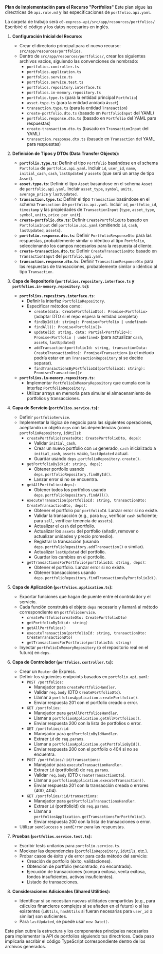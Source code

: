 **Plan de Implementación para el Recurso "Portfolios"**
Este plan sigue las directrices de `api.rule.md` y las especificaciones de `portfolio.api.yaml`.

La carpeta de trabajo será `c0-express-api/src/app/resources/portfolios/`
Escribiré el código y los datos necesarios en inglés.

1.  **Configuración Inicial del Recurso:**

    - Crear el directorio principal para el nuevo recurso: `src/app/resources/portfolios`.
    - Dentro de `src/app/resources/portfolios/`, crear los siguientes archivos vacíos, siguiendo las convenciones de nombrado:
      - `portfolios.controller.ts`
      - `portfolios.application.ts`
      - `portfolios.service.ts`
      - `portfolios.service.test.ts`
      - `portfolios.repository.interface.ts`
      - `portfolios.in-memory.repository.ts`
      - `portfolio.type.ts` (para la entidad principal `Portfolio`)
      - `asset.type.ts` (para la entidad anidada `Asset`)
      - `transaction.type.ts` (para la entidad `Transaction`)
      - `create-portfolio.dto.ts` (basado en `PortfolioInput` del YAML)
      - `portfolio.response.dto.ts` (basado en `Portfolio` del YAML para respuestas)
      - `create-transaction.dto.ts` (basado en `TransactionInput` del YAML)
      - `transaction.response.dto.ts` (basado en `Transaction` del YAML para respuestas)

2.  **Definición de Tipos y DTOs (Data Transfer Objects):**

    - **`portfolio.type.ts`**: Definir el tipo `Portfolio` basándose en el schema `Portfolio` de `portfolio.api.yaml`. Incluir `id`, `user_id`, `name`, `initial_cash`, `cash`, `lastUpdated` y `assets` (que será un array de tipo `Asset`).
    - **`asset.type.ts`**: Definir el tipo `Asset` basándose en el schema `Asset` de `portfolio.api.yaml`. Incluir `asset_type`, `symbol`, `units`, `average_price` y `lastUpdated`.
    - **`transaction.type.ts`**: Definir el tipo `Transaction` basándose en el schema `Transaction` de `portfolio.api.yaml`. Incluir `id`, `portfolio_id`, `timestamp` y las propiedades de `TransactionInput` (`type`, `asset_type`, `symbol`, `units`, `price_per_unit`).
    - **`create-portfolio.dto.ts`**: Definir `CreatePortfolioDto` basado en `PortfolioInput` del `portfolio.api.yaml` (omitiendo `id`, `cash`, `lastUpdated`, `assets`).
    - **`portfolio.response.dto.ts`**: Definir `PortfolioResponseDto` para las respuestas, probablemente similar o idéntico al tipo `Portfolio`, seleccionando los campos necesarios para la respuesta al cliente.
    - **`create-transaction.dto.ts`**: Definir `CreateTransactionDto` basado en `TransactionInput` del `portfolio.api.yaml`.
    - **`transaction.response.dto.ts`**: Definir `TransactionResponseDto` para las respuestas de transacciones, probablemente similar o idéntico al tipo `Transaction`.

3.  **Capa de Repositorio (`portfolios.repository.interface.ts` y `portfolios.in-memory.repository.ts`):**

    - **`portfolios.repository.interface.ts`**:
      - Definir la interfaz `PortfolioRepository`.
      - Especificar métodos como:
        - `create(data: CreatePortfolioDto): Promise<Portfolio>` (adaptar DTO si el repo espera la entidad completa)
        - `findById(id: string): Promise<Portfolio | undefined>`
        - `findAll(): Promise<Portfolio[]>`
        - `update(id: string, data: Partial<Portfolio>): Promise<Portfolio | undefined>` (para actualizar `cash`, `assets`, `lastUpdated`)
        - `addTransaction(portfolioId: string, transactionData: CreateTransactionDto): Promise<Transaction>` (o el método podría estar en un `TransactionRepository` si se decide separar).
        - `findTransactionsByPortfolioId(portfolioId: string): Promise<Transaction[]>`
    - **`portfolios.in-memory.repository.ts`**:
      - Implementar `PortfolioInMemoryRepository` que cumpla con la interfaz `PortfolioRepository`.
      - Utilizar arrays en memoria para simular el almacenamiento de portfolios y transacciones.

4.  **Capa de Servicio (`portfolios.service.ts`):**

    - Definir `portfolioService`.
    - Implementar la lógica de negocio para las siguientes operaciones, aceptando un objeto `deps` con las dependencias (como `portfolioRepository`, `idUtils`):
      - `createPortfolio(createDto: CreatePortfolioDto, deps)`:
        - Validar `initial_cash`.
        - Crear un nuevo portfolio con `id` generado, `cash` inicializado a `initial_cash`, `assets` vacío, `lastUpdated` actual.
        - Guardar usando `deps.portfolioRepository.create()`.
      - `getPortfolioById(id: string, deps)`:
        - Obtener portfolio usando `deps.portfolioRepository.findById()`.
        - Lanzar error si no se encuentra.
      - `getAllPortfolios(deps)`:
        - Obtener todos los portfolios usando `deps.portfolioRepository.findAll()`.
      - `executeTransaction(portfolioId: string, transactionDto: CreateTransactionDto, deps)`:
        - Obtener el portfolio por `portfolioId`. Lanzar error si no existe.
        - Validar la transacción (e.g., para `buy`, verificar `cash` suficiente; para `sell`, verificar tenencia de `assets`).
        - Actualizar el `cash` del portfolio.
        - Actualizar los `assets` del portfolio (añadir, remover o actualizar unidades y precio promedio).
        - Registrar la transacción (usando `deps.portfolioRepository.addTransaction()` o similar).
        - Actualizar `lastUpdated` del portfolio.
        - Guardar los cambios en el portfolio.
      - `getTransactionsForPortfolio(portfolioId: string, deps)`:
        - Obtener el portfolio. Lanzar error si no existe.
        - Obtener transacciones usando `deps.portfolioRepository.findTransactionsByPortfolioId()`.

5.  **Capa de Aplicación (`portfolios.application.ts`):**

    - Exportar funciones que hagan de puente entre el controlador y el servicio.
    - Cada función construirá el objeto `deps` necesario y llamará al método correspondiente en `portfolioService`.
      - `createPortfolio(createDto: CreatePortfolioDto)`
      - `getPortfolioById(id: string)`
      - `getAllPortfolios()`
      - `executeTransaction(portfolioId: string, transactionDto: CreateTransactionDto)`
      - `getTransactionsForPortfolio(portfolioId: string)`
    - Inyectar `portfolioInMemoryRepository` (o el repositorio real en el futuro) en `deps`.

6.  **Capa de Controlador (`portfolios.controller.ts`):**

    - Crear un `Router` de Express.
    - Definir los siguientes endpoints basados en `portfolio.api.yaml`:
      - `POST /portfolios`:
        - Manejador para `createPortfolioHandler`.
        - Validar `req.body` (DTO `CreatePortfolioDto`).
        - Llamar a `portfoliosApplication.createPortfolio()`.
        - Enviar respuesta 201 con el portfolio creado o error.
      - `GET /portfolios`:
        - Manejador para `getAllPortfoliosHandler`.
        - Llamar a `portfoliosApplication.getAllPortfolios()`.
        - Enviar respuesta 200 con la lista de portfolios o error.
      - `GET /portfolios/:id`:
        - Manejador para `getPortfolioByIdHandler`.
        - Extraer `id` de `req.params`.
        - Llamar a `portfoliosApplication.getPortfolioById()`.
        - Enviar respuesta 200 con el portfolio o 404 si no se encuentra.
      - `POST /portfolios/:id/transactions`:
        - Manejador para `executeTransactionHandler`.
        - Extraer `id` (portfolioId) de `req.params`.
        - Validar `req.body` (DTO `CreateTransactionDto`).
        - Llamar a `portfoliosApplication.executeTransaction()`.
        - Enviar respuesta 201 con la transacción creada o errores (400, 404).
      - `GET /portfolios/:id/transactions`:
        - Manejador para `getPortfolioTransactionsHandler`.
        - Extraer `id` (portfolioId) de `req.params`.
        - Llamar a `portfoliosApplication.getTransactionsForPortfolio()`.
        - Enviar respuesta 200 con la lista de transacciones o error.
    - Utilizar `sendSuccess` y `sendError` para las respuestas.

7.  **Pruebas (`portfolios.service.test.ts`):**

    - Escribir tests unitarios para `portfolio.service.ts`.
    - Mockear las dependencias (`portfolioRepository`, `idUtils`, etc.).
    - Probar casos de éxito y de error para cada método del servicio:
      - Creación de portfolio (éxito, validaciones).
      - Obtención de portfolio (encontrado, no encontrado).
      - Ejecución de transacciones (compra exitosa, venta exitosa, fondos insuficientes, activos insuficientes).
      - Listado de transacciones.

8.  **Consideraciones Adicionales (Shared Utilities):**
    - Identificar si se necesitan nuevas utilidades compartidas (e.g., para cálculos financieros complejos si se añaden en el futuro) o si las existentes (`idUtils`, `hashUtils` si fueran necesarias para `user_id` o similar) son suficientes.
    - Para `lastUpdated`, se puede usar `new Date()`.

Este plan cubre la estructura y los componentes principales necesarios para implementar la API de portfolios siguiendo tus directrices. Cada paso implicaría escribir el código TypeScript correspondiente dentro de los archivos generados.
